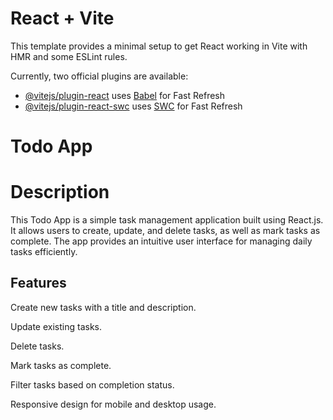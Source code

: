 # React + Vite

This template provides a minimal setup to get React working in Vite with HMR and some ESLint rules.

Currently, two official plugins are available:

- [@vitejs/plugin-react](https://github.com/vitejs/vite-plugin-react/blob/main/packages/plugin-react/README.md) uses [Babel](https://babeljs.io/) for Fast Refresh
- [@vitejs/plugin-react-swc](https://github.com/vitejs/vite-plugin-react-swc) uses [SWC](https://swc.rs/) for Fast Refresh


# Todo App
# Description
This Todo App is a simple task management application built using React.js. It allows users to create, update, and delete tasks, as well as mark tasks as complete. The app provides an intuitive user interface for managing daily tasks efficiently.

## Features

Create new tasks with a title and description.

Update existing tasks.

Delete tasks.

Mark tasks as complete.

Filter tasks based on completion status.

Responsive design for mobile and desktop usage.
